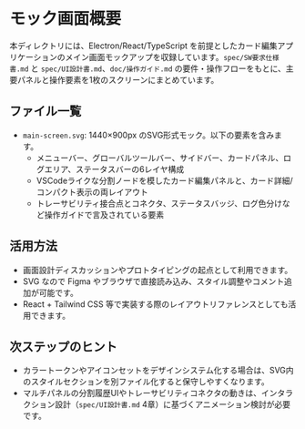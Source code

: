 # モック画面概要

本ディレクトリには、Electron/React/TypeScript を前提としたカード編集アプリケーションのメイン画面モックアップを収録しています。`spec/SW要求仕様書.md` と `spec/UI設計書.md`、`doc/操作ガイド.md` の要件・操作フローをもとに、主要パネルと操作要素を1枚のスクリーンにまとめています。

## ファイル一覧

- `main-screen.svg`: 1440×900px のSVG形式モック。以下の要素を含みます。
  - メニューバー、グローバルツールバー、サイドバー、カードパネル、ログエリア、ステータスバーの6レイヤ構成
  - VSCodeライクな分割ノードを模したカード編集パネルと、カード詳細/コンパクト表示の両レイアウト
  - トレーサビリティ接合点とコネクタ、ステータスバッジ、ログ色分けなど操作ガイドで言及されている要素

## 活用方法

- 画面設計ディスカッションやプロトタイピングの起点として利用できます。
- SVG なので Figma やブラウザで直接読み込み、スタイル調整やコメント追加が可能です。
- React + Tailwind CSS 等で実装する際のレイアウトリファレンスとしても活用できます。

## 次ステップのヒント

- カラートークンやアイコンセットをデザインシステム化する場合は、SVG内のスタイルセクションを別ファイル化すると保守しやすくなります。
- マルチパネルの分割履歴UIやトレーサビリティコネクタの動きは、インタラクション設計（`spec/UI設計書.md` 4章）に基づくアニメーション検討が必要です。
